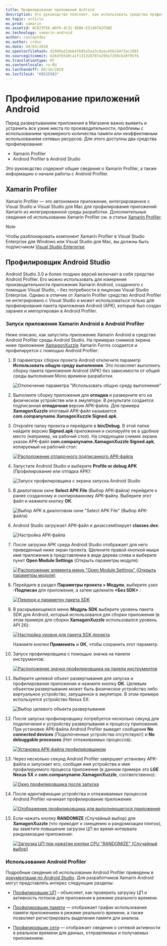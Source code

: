 ```yaml
---
title: Профилирование приложений Android
description: Это руководство поясняет, как использовать средства профилирования для изучения производительности и использования памяти в приложении Android.
ms.topic: article
ms.prod: xamarin
ms.assetid: 8C823FEE-A6F6-4C31-9EB6-E51407A2FD8E
ms.technology: xamarin-android
author: conceptdev
ms.author: crdun
ms.date: 04/03/2018
ms.openlocfilehash: d2999a21debefb05e5aa3cdaace56cb4f3ac2d81
ms.sourcegitcommit: 6264fb540ca1f131328707e295e7259cb10f95fb
ms.translationtype: HT
ms.contentlocale: ru-RU
ms.lasthandoff: 08/16/2019
ms.locfileid: "69525583"
---
```

# <a name="profiling-android-apps"></a>Профилирование приложений Android

Перед развертыванием приложения в Магазине важно выявить и устранить все узкие места по производительности, проблемы с использованием чрезмерного количества памяти или неэффективным использованием сетевых ресурсов. Для этого доступны два средства профилирования:

- Xamarin Profiler 
- Android Profiler в Android Studio

Это руководство содержит общие сведения о Xamarin Profiler, а также информацию о начале работы с Android Profiler.

 
## <a name="xamarin-profiler"></a>Xamarin Profiler

Xamarin Profiler — это автономное приложение, интегрированное с Visual Studio и Visual Studio для Mac для профилирования приложений Xamarin из интегрированной среды разработки. Дополнительные сведения об использовании Xamarin Profiler см. в статье [Xamarin Profiler](~/tools/profiler/index.md).

> [!NOTE]
> Чтобы разблокировать компонент Xamarin Profiler в Visual Studio Enterprise для Windows или Visual Studio для Mac, вы должны быть подписчиком [Visual Studio Enterprise](https://visualstudio.microsoft.com/vs/compare/).
 
## <a name="android-studio-profiler"></a>Профилировщик Android Studio

Android Studio 3.0 и более поздних версий включает в себя средство Android Profiler. Его можно использовать для измерения производительности приложения Xamarin Android, созданного с помощью Visual Studio, &ndash; без потребности в лицензии Visual Studio Enterprise. Однако в отличие от Xamarin Profiler средство Android Profiler не интегрировано с Visual Studio и может использоваться только для профилирования пакета приложения Android (APK), который был создан заранее и импортирован в Android Profiler.

### <a name="launching-a-xamarin-android-app-in-android-profiler"></a>Запуск приложения Xamarin Android в Android Profiler

Ниже описано, как запустить приложение Xamarin Android в средстве Android Profiler среды Android Studio. На примерах снимков экрана ниже приложение [XamagonXuzzle](https://docs.microsoft.com/samples/xamarin/mobile-samples/liveplayer-xamagonxuzzlelp/) Xamarin Forms создается и профилируется с помощью Android Profiler:

1. В параметрах сборки проекта Android отключите параметр **Использовать общую среду выполнения**. Это позволяет выполнить сборку пакета приложения Android (APK) без зависимости от общей среды выполнения Mono времени разработки.

    ![Отключение параметра "Использовать общую среду выполнения"](profiling-images/vswin/01-turn-off-shared-runtime.png)

2. Выполните сборку приложения для **отладки** и разверните его на физическом устройстве или в эмуляторе. В результате создается подписанная **отладочная** версия APK-файла.
    Для примера **XamagonXuzzle** итоговый APK-файл называется **com.companyname.XamagonXuzzle Signed.apk**.

3. Откройте папку проекта и перейдите в **bin/Debug**. В этой папке найдите версию **Signed.apk** приложения и скопируйте ее в удобное место (например, на рабочий стол). На следующем снимке экрана указан APK-файл **com.companyname.XamagonXuzzle Signed.apk**, копируемый на рабочий стол:

    [![Расположение отладочного подписанного APK-файла](profiling-images/vswin/02-locating-the-debug-apk-sml.png)](profiling-images/vswin/02-locating-the-debug-apk.png#lightbox)

4. Запустите Android Studio и выберите **Profile or debug APK** (Профилирование или отладка APK):

    ![Запуск профилировщика с экрана запуска Android Studio](profiling-images/vswin/03-android-studio.png)

5. В диалоговом окне **Select APK File** (Выбор APK-файла) перейдите к ранее созданному и скопированному APK-файлу. Выберите этот файл и нажмите кнопку **ОК**. 
    
    ![Выбор APK в диалоговом окне "Select APK File" (Выбор APK-файла)](profiling-images/vswin/04-select-apk-dialog.png)

6. Android Studio загружает APK-файл и дизассемблирует **classes.dex**:

    ![Настройка APK-файла](profiling-images/vswin/05-setting-up-the-apk.png)

7. После загрузки APK среда Android Studio отображает для него приведенный ниже экран проекта. Щелкните правой кнопкой мыши имя приложения в представлении в виде дерева слева и выберите пункт **Open Module Settings** (Открыть параметры модуля):

    [![Расположение элемента меню "Open Module Settings" (Открыть параметры модуля)](profiling-images/vswin/06-open-module-settings-sml.png)](profiling-images/vswin/06-open-module-settings.png#lightbox)

8. Перейдите в раздел **Параметры проекта > Модули**, выберите узел **-Подписан** для приложения, а затем щелкните **&lt;Без SDK&gt;** :

    [![Переход к параметру пакета SDK](profiling-images/vswin/07-project-settings-modules-sml.png)](profiling-images/vswin/07-project-settings-modules.png#lightbox)

9. В раскрывающемся меню **Модуль SDK** выберите уровень пакета SDK для Android, который использовался для сборки приложения (в этом примере для сборки **XamagonXuzzle** использовался уровень API 26):

    [![Настройка уровня для пакета SDK проекта](profiling-images/vswin/08-project-sdk-level-sml.png)](profiling-images/vswin/08-project-sdk-level.png#lightbox)

    Нажмите кнопки **Применить** и **ОК**, чтобы сохранить этот параметр.

10. Запуск профилировщика с помощью значка на панели инструментов:

    [![Расположение значка профилировщика на панели инструментов](profiling-images/vswin/09-launch-profiler-sml.png)](profiling-images/vswin/09-launch-profiler.png#lightbox)

11. Выберите целевой объект развертывания для запуска и профилирования приложения и нажмите кнопку **ОК**. Целевым объектом развертывания может быть физическое устройство либо виртуальное устройство, запущенное в эмуляторе. В этом примере используется устройство Nexus 5X:

    ![Выбор целевого объекта развертывания](profiling-images/vswin/10-select-deployment-target.png)

12. После запуска профилировщику потребуется несколько секунд для подключения к устройству развертывания и процессу приложения. При установке APK-файла Android Profiler выведет сообщения **No connected devices** (Подключенные устройства отсутствуют) и **No debuggable processes** (Нет отлаживаемых процессов).

    [![Установка APK-файла профилировщиком](profiling-images/vswin/11-no-connected-devices-sml.png)](profiling-images/vswin/11-no-connected-devices.png#lightbox)

13. Через несколько секунд Android Profiler завершает установку APK-файла и запускает его, сообщая имя устройства и имя профилируемого процесса приложения (в данном примере это **LGE Nexus 5X** и **com.companyname.XamagonXuzzle**, соответственно):

    [![Окно профилировщика после запуска](profiling-images/vswin/12-profiler-starts-sml.png)](profiling-images/vswin/12-profiler-starts.png#lightbox)

14. После идентификации устройства и отлаживаемых процессов Android Profiler начинает профилирование приложения:

    [![Отображение профилировщика для выполняющегося приложения](profiling-images/vswin/13-profiler-running-sml.png)](profiling-images/vswin/13-profiler-running.png#lightbox)

15. Если нажать кнопку **RANDOMIZE** (Случайный выбор) для **XamagonXuzzle** (что приводит к смещению и рандомизации плиток), вы заметите повышение загрузки ЦП во время интервала рандомизации приложения:

    [![Загрузка ЦП при нажатии кнопки CPU "RANDOMIZE" (Случайный выбор)](profiling-images/vswin/14-tap-randomize-sml.png)](profiling-images/vswin/14-tap-randomize.png#lightbox)


### <a name="using-the-android-profiler"></a>Использование Android Profiler

Подробные сведения об использовании Android Profiler приведены в [документации по Android Studio](https://developer.android.com/studio/profile/android-profiler.html).
Для разработчиков Xamarin Android могут представлять интерес следующие разделы:

- [Профилировщик ЦП](https://developer.android.com/studio/profile/cpu-profiler.html) &ndash; объясняет, как проверить загрузку ЦП и активность потоков для приложения в режиме реального времени.

- [Профилировщик памяти](https://developer.android.com/studio/profile/memory-profiler.html) — отображает график использования памяти приложением в режиме реального времени, а также позволяет регистрировать выделения памяти для анализа.

- [Профилировщик сети](https://developer.android.com/studio/profile/network-profiler.html) — отображает сведения о сетевой активности в реальном времени для данных, отправляемых и получаемых приложением.
